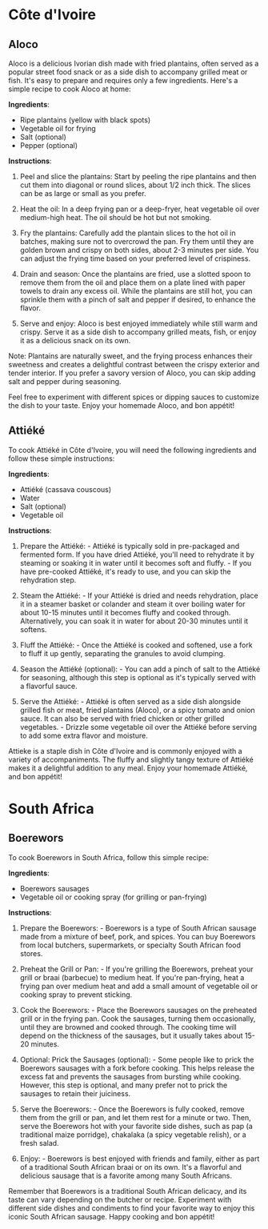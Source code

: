 # Côte d'Ivoire
 ## Aloco
  Aloco is a delicious Ivorian dish made with fried plantains, often served as a popular street food snack or as a side dish to accompany grilled meat or fish. It's easy to prepare and requires only a few ingredients. Here's a simple recipe to cook Aloco at home:

  **Ingredients**:
   - Ripe plantains (yellow with black spots)
   - Vegetable oil for frying
   - Salt (optional)
   - Pepper (optional)

  **Instructions**:

   1. Peel and slice the plantains: Start by peeling the ripe plantains and then cut them into diagonal or round slices, about 1/2 inch thick. The slices can be as large or small as you prefer.

   2. Heat the oil: In a deep frying pan or a deep-fryer, heat vegetable oil over medium-high heat. The oil should be hot but not smoking.

   3. Fry the plantains: Carefully add the plantain slices to the hot oil in batches, making sure not to overcrowd the pan. Fry them until they are golden brown and crispy on both sides, about 2-3 minutes per side. You can adjust the frying time based on your preferred level of crispiness.

   4. Drain and season: Once the plantains are fried, use a slotted spoon to remove them from the oil and place them on a plate lined with paper towels to drain any excess oil. While the plantains are still hot, you can sprinkle them with a pinch of salt and pepper if desired, to enhance the flavor.

   5. Serve and enjoy: Aloco is best enjoyed immediately while still warm and crispy. Serve it as a side dish to accompany grilled meats, fish, or enjoy it as a delicious snack on its own.

  Note: Plantains are naturally sweet, and the frying process enhances their sweetness and creates a delightful contrast between the crispy exterior and tender interior. If you prefer a savory version of Aloco, you can skip adding salt and pepper during seasoning.

  Feel free to experiment with different spices or dipping sauces to customize the dish to your taste. Enjoy your homemade Aloco, and bon appétit!

 ## Attiéké
  To cook Attiéké in Côte d'Ivoire, you will need the following ingredients and follow these simple instructions:

  **Ingredients**:
   - Attiéké (cassava couscous)
   - Water
   - Salt (optional)
   - Vegetable oil

  **Instructions**:

   1. Prepare the Attiéké:
    - Attiéké is typically sold in pre-packaged and fermented form. If you have dried Attiéké, you'll need to rehydrate it by steaming or soaking it in water until it becomes soft and fluffy.
    - If you have pre-cooked Attiéké, it's ready to use, and you can skip the rehydration step.

   2. Steam the Attiéké:
    - If your Attiéké is dried and needs rehydration, place it in a steamer basket or colander and steam it over boiling water for about 10-15 minutes until it becomes fluffy and cooked through. Alternatively, you can soak it in water for about 20-30 minutes until it softens.

   3. Fluff the Attiéké:
    - Once the Attiéké is cooked and softened, use a fork to fluff it up gently, separating the granules to avoid clumping.

   4. Season the Attiéké (optional):
    - You can add a pinch of salt to the Attiéké for seasoning, although this step is optional as it's typically served with a flavorful sauce.

   5. Serve the Attiéké:
    - Attiéké is often served as a side dish alongside grilled fish or meat, fried plantains (Aloco), or a spicy tomato and onion sauce. It can also be served with fried chicken or other grilled vegetables.
    - Drizzle some vegetable oil over the Attiéké before serving to add some extra flavor and moisture.

  Attieke is a staple dish in Côte d'Ivoire and is commonly enjoyed with a variety of accompaniments. The fluffy and slightly tangy texture of Attiéké makes it a delightful addition to any meal. Enjoy your homemade Attiéké, and bon appétit!


# South Africa
 ## Boerewors
  To cook Boerewors in South Africa, follow this simple recipe:

  **Ingredients**:
   - Boerewors sausages
   - Vegetable oil or cooking spray (for grilling or pan-frying)

  **Instructions**:

   1. Prepare the Boerewors:
    - Boerewors is a type of South African sausage made from a mixture of beef, pork, and spices. You can buy Boerewors from local butchers, supermarkets, or specialty South African food stores.

   2. Preheat the Grill or Pan:
    - If you're grilling the Boerewors, preheat your grill or braai (barbecue) to medium heat. If you're pan-frying, heat a frying pan over medium heat and add a small amount of vegetable oil or cooking spray to prevent sticking.

   3. Cook the Boerewors:
    - Place the Boerewors sausages on the preheated grill or in the frying pan. Cook the sausages, turning them occasionally, until they are browned and cooked through. The cooking time will depend on the thickness of the sausages, but it usually takes about 15-20 minutes.

   4. Optional: Prick the Sausages (optional):
    - Some people like to prick the Boerewors sausages with a fork before cooking. This helps release the excess fat and prevents the sausages from bursting while cooking. However, this step is optional, and many prefer not to prick the sausages to retain their juiciness.

   5. Serve the Boerewors:
    - Once the Boerewors is fully cooked, remove them from the grill or pan, and let them rest for a minute or two. Then, serve the Boerewors hot with your favorite side dishes, such as pap (a traditional maize porridge), chakalaka (a spicy vegetable relish), or a fresh salad.

   6. Enjoy:
    - Boerewors is best enjoyed with friends and family, either as part of a traditional South African braai or on its own. It's a flavorful and delicious sausage that is a favorite among many South Africans.

  Remember that Boerewors is a traditional South African delicacy, and its taste can vary depending on the butcher or recipe. Experiment with different side dishes and condiments to find your favorite way to enjoy this iconic South African sausage. Happy cooking and bon appétit!